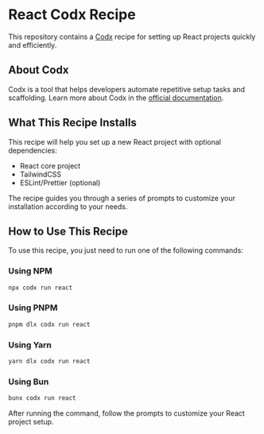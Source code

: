 # React Codx Recipe

This repository contains a [Codx](https://github.com/marmotz-dev/codx) recipe for setting up React projects quickly and efficiently.

## About Codx

Codx is a tool that helps developers automate repetitive setup tasks and scaffolding. Learn more about Codx in the [official documentation](https://github.com/marmotz-dev/codx/blob/develop/docs/index.md).

## What This Recipe Installs

This recipe will help you set up a new React project with optional dependencies:
- React core project
- TailwindCSS
- ESLint/Prettier (optional)

The recipe guides you through a series of prompts to customize your installation according to your needs.

## How to Use This Recipe

To use this recipe, you just need to run one of the following commands:

### Using NPM

``` bash
npx codx run react
```

### Using PNPM

``` bash
pnpm dlx codx run react
```

### Using Yarn

``` bash
yarn dlx codx run react
```

### Using Bun

``` bash
bunx codx run react
```

After running the command, follow the prompts to customize your React project setup.
